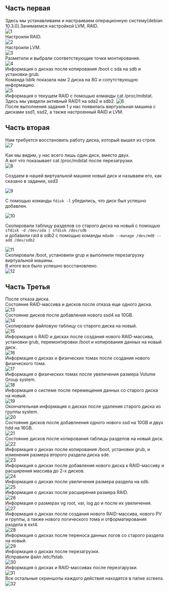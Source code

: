 ## Часть первая  
Здесь мы устанавливаем и настраиваем операционную систему(debian 10.3.0).Занимаемся настройкой LVM, RAID.  
![1](https://raw.githubusercontent.com/stobox07/labs-OS/master/%D0%9B%D0%B0%D0%B1%D0%BE%D1%80%D0%B0%D1%82%D0%BE%D1%80%D0%BD%D0%B0%D1%8F%20%D1%80%D0%B0%D0%B1%D0%BE%D1%82%D0%B0%202/%D0%A1%D0%BA%D1%80%D0%B8%D0%BD%D1%8B/1.png "1")  
Настроили RAID.  
![2](https://raw.githubusercontent.com/stobox07/labs-OS/master/%D0%9B%D0%B0%D0%B1%D0%BE%D1%80%D0%B0%D1%82%D0%BE%D1%80%D0%BD%D0%B0%D1%8F%20%D1%80%D0%B0%D0%B1%D0%BE%D1%82%D0%B0%202/%D0%A1%D0%BA%D1%80%D0%B8%D0%BD%D1%8B/2.png "2")  
Настроили LVM.  
![3](https://raw.githubusercontent.com/stobox07/labs-OS/master/%D0%9B%D0%B0%D0%B1%D0%BE%D1%80%D0%B0%D1%82%D0%BE%D1%80%D0%BD%D0%B0%D1%8F%20%D1%80%D0%B0%D0%B1%D0%BE%D1%82%D0%B0%202/%D0%A1%D0%BA%D1%80%D0%B8%D0%BD%D1%8B/3.png "3")  
Разметили и выбрали соответствующие точки монтирования.  
![4](https://raw.githubusercontent.com/stobox07/labs-OS/master/%D0%9B%D0%B0%D0%B1%D0%BE%D1%80%D0%B0%D1%82%D0%BE%D1%80%D0%BD%D0%B0%D1%8F%20%D1%80%D0%B0%D0%B1%D0%BE%D1%82%D0%B0%202/%D0%A1%D0%BA%D1%80%D0%B8%D0%BD%D1%8B/4.png "4")  
Информация о дисках после копирования /boot с sda на sdb и установки grub.  
Команда lsblk показала нам 2 диска на 8G и сопутствующую информацию.  
![5](https://raw.githubusercontent.com/stobox07/labs-OS/master/%D0%9B%D0%B0%D0%B1%D0%BE%D1%80%D0%B0%D1%82%D0%BE%D1%80%D0%BD%D0%B0%D1%8F%20%D1%80%D0%B0%D0%B1%D0%BE%D1%82%D0%B0%202/%D0%A1%D0%BA%D1%80%D0%B8%D0%BD%D1%8B/5.png "5")  
Информация о текущем RAID с помощью команды cat /proc/mdstat. Здесь мы увидели активный RAID1 на sda2 и sdb2.
![6](https://raw.githubusercontent.com/stobox07/labs-OS/master/%D0%9B%D0%B0%D0%B1%D0%BE%D1%80%D0%B0%D1%82%D0%BE%D1%80%D0%BD%D0%B0%D1%8F%20%D1%80%D0%B0%D0%B1%D0%BE%D1%82%D0%B0%202/%D0%A1%D0%BA%D1%80%D0%B8%D0%BD%D1%8B/6.png "6")  
После выполнения задания 1 у нас появилась виртуальная машина с дисками ssd1, ssd2, а также настроенный RAID и LVM.  
  
## Часть вторая  
Нам требуется восстановить работу диска, который вышел из строя.  
![7](https://raw.githubusercontent.com/stobox07/labs-OS/master/%D0%9B%D0%B0%D0%B1%D0%BE%D1%80%D0%B0%D1%82%D0%BE%D1%80%D0%BD%D0%B0%D1%8F%20%D1%80%D0%B0%D0%B1%D0%BE%D1%82%D0%B0%202/%D0%A1%D0%BA%D1%80%D0%B8%D0%BD%D1%8B/10.png "lsbk")  

Как мы видим, у нас всего лишь один диск, вместо двух.  
А вот что показывает cat /proc/mdstat после перезагрузки.  
![8](https://raw.githubusercontent.com/stobox07/labs-OS/master/%D0%9B%D0%B0%D0%B1%D0%BE%D1%80%D0%B0%D1%82%D0%BE%D1%80%D0%BD%D0%B0%D1%8F%20%D1%80%D0%B0%D0%B1%D0%BE%D1%82%D0%B0%202/%D0%A1%D0%BA%D1%80%D0%B8%D0%BD%D1%8B/12.png "raid info")  
  
Создаем в нашей виртуальной машине новый диск и называем его, как сказано в задании, ssd3 <br>
  
![9](https://raw.githubusercontent.com/stobox07/labs-OS/master/%D0%9B%D0%B0%D0%B1%D0%BE%D1%80%D0%B0%D1%82%D0%BE%D1%80%D0%BD%D0%B0%D1%8F%20%D1%80%D0%B0%D0%B1%D0%BE%D1%82%D0%B0%202/%D0%A1%D0%BA%D1%80%D0%B8%D0%BD%D1%8B/13.png "VM")  
  
С помощью команды ``fdisk -l`` убедились, что диск был успешно добавлен.  

![10](https://raw.githubusercontent.com/stobox07/labs-OS/master/%D0%9B%D0%B0%D0%B1%D0%BE%D1%80%D0%B0%D1%82%D0%BE%D1%80%D0%BD%D0%B0%D1%8F%20%D1%80%D0%B0%D0%B1%D0%BE%D1%82%D0%B0%202/%D0%A1%D0%BA%D1%80%D0%B8%D0%BD%D1%8B/14.png "fdisk")  
  
Cкопировали таблицу разделов со старого диска на новый с помощью ``sfdisk -d /dev/sda | sfdisk /dev/sdb``  
и добавили raid в sdb2 c помощью команды ``mdadm --manage /dev/md0 --add /dev/sdb2``  

![11](https://raw.githubusercontent.com/stobox07/labs-OS/master/%D0%9B%D0%B0%D0%B1%D0%BE%D1%80%D0%B0%D1%82%D0%BE%D1%80%D0%BD%D0%B0%D1%8F%20%D1%80%D0%B0%D0%B1%D0%BE%D1%82%D0%B0%202/%D0%A1%D0%BA%D1%80%D0%B8%D0%BD%D1%8B/15.png "copy table")  
Скопировали /boot, установили grup и выполнили перезагрузку виртуальной машины.  
В итоге все было успешно восстановлено.  
![12](https://raw.githubusercontent.com/stobox07/labs-OS/master/%D0%9B%D0%B0%D0%B1%D0%BE%D1%80%D0%B0%D1%82%D0%BE%D1%80%D0%BD%D0%B0%D1%8F%20%D1%80%D0%B0%D0%B1%D0%BE%D1%82%D0%B0%202/%D0%A1%D0%BA%D1%80%D0%B8%D0%BD%D1%8B/17.png "finish task 2")  

## Часть Третья  
После отказа диска.  
Состояние RAID-массива и дисков после отказа еще одного диска.  
![13](https://raw.githubusercontent.com/stobox07/labs-OS/master/%D0%9B%D0%B0%D0%B1%D0%BE%D1%80%D0%B0%D1%82%D0%BE%D1%80%D0%BD%D0%B0%D1%8F%20%D1%80%D0%B0%D0%B1%D0%BE%D1%82%D0%B0%202/%D0%A1%D0%BA%D1%80%D0%B8%D0%BD%D1%8B/17.png)  	
Состояние дисков после добавления нового ssd4 на 10GB.  
 ![14](https://raw.githubusercontent.com/stobox07/labs-OS/master/%D0%9B%D0%B0%D0%B1%D0%BE%D1%80%D0%B0%D1%82%D0%BE%D1%80%D0%BD%D0%B0%D1%8F%20%D1%80%D0%B0%D0%B1%D0%BE%D1%82%D0%B0%202/%D0%A1%D0%BA%D1%80%D0%B8%D0%BD%D1%8B/20.png)  
Скопировали файловую таблицу со старого диска на новый.  
 ![15](https://raw.githubusercontent.com/stobox07/labs-OS/master/%D0%9B%D0%B0%D0%B1%D0%BE%D1%80%D0%B0%D1%82%D0%BE%D1%80%D0%BD%D0%B0%D1%8F%20%D1%80%D0%B0%D0%B1%D0%BE%D1%82%D0%B0%202/%D0%A1%D0%BA%D1%80%D0%B8%D0%BD%D1%8B/22.png)  
Информация о RAID и дисках после создания нового RAID-массива, установки grub, перемонтировки /boot и копирования данных на новый диск.  
![16](https://raw.githubusercontent.com/stobox07/labs-OS/master/%D0%9B%D0%B0%D0%B1%D0%BE%D1%80%D0%B0%D1%82%D0%BE%D1%80%D0%BD%D0%B0%D1%8F%20%D1%80%D0%B0%D0%B1%D0%BE%D1%82%D0%B0%202/%D0%A1%D0%BA%D1%80%D0%B8%D0%BD%D1%8B/27.png)  
Информация о дисках и физических томах после создания нового физического тома.  
![17](https://raw.githubusercontent.com/stobox07/labs-OS/master/%D0%9B%D0%B0%D0%B1%D0%BE%D1%80%D0%B0%D1%82%D0%BE%D1%80%D0%BD%D0%B0%D1%8F%20%D1%80%D0%B0%D0%B1%D0%BE%D1%82%D0%B0%202/%D0%A1%D0%BA%D1%80%D0%B8%D0%BD%D1%8B/28.png)  
Информация о физических томах после увеличения размера Volume Group system.  
 ![18](https://raw.githubusercontent.com/stobox07/labs-OS/master/%D0%9B%D0%B0%D0%B1%D0%BE%D1%80%D0%B0%D1%82%D0%BE%D1%80%D0%BD%D0%B0%D1%8F%20%D1%80%D0%B0%D0%B1%D0%BE%D1%82%D0%B0%202/%D0%A1%D0%BA%D1%80%D0%B8%D0%BD%D1%8B/29.png)  
Информация о системе после перемещения данных со старого диска на новый.  
 ![19](https://raw.githubusercontent.com/stobox07/labs-OS/master/%D0%9B%D0%B0%D0%B1%D0%BE%D1%80%D0%B0%D1%82%D0%BE%D1%80%D0%BD%D0%B0%D1%8F%20%D1%80%D0%B0%D0%B1%D0%BE%D1%82%D0%B0%202/%D0%A1%D0%BA%D1%80%D0%B8%D0%BD%D1%8B/32.png)  
Окончательная информация о дисках после удаления старого диска из группы system.  
![20](https://raw.githubusercontent.com/stobox07/labs-OS/master/%D0%9B%D0%B0%D0%B1%D0%BE%D1%80%D0%B0%D1%82%D0%BE%D1%80%D0%BD%D0%B0%D1%8F%20%D1%80%D0%B0%D0%B1%D0%BE%D1%82%D0%B0%202/%D0%A1%D0%BA%D1%80%D0%B8%D0%BD%D1%8B/32.png)  
Состояние дисков после добавлнения одного нового ssd на 10GB и двух hdd на 16GB.  
![21](https://raw.githubusercontent.com/stobox07/labs-OS/master/%D0%9B%D0%B0%D0%B1%D0%BE%D1%80%D0%B0%D1%82%D0%BE%D1%80%D0%BD%D0%B0%D1%8F%20%D1%80%D0%B0%D0%B1%D0%BE%D1%82%D0%B0%202/%D0%A1%D0%BA%D1%80%D0%B8%D0%BD%D1%8B/35.png)  
Состояние дисков после копирования таблицы разделов на новый диск.  
 ![22](https://raw.githubusercontent.com/stobox07/labs-OS/master/%D0%9B%D0%B0%D0%B1%D0%BE%D1%80%D0%B0%D1%82%D0%BE%D1%80%D0%BD%D0%B0%D1%8F%20%D1%80%D0%B0%D0%B1%D0%BE%D1%82%D0%B0%202/%D0%A1%D0%BA%D1%80%D0%B8%D0%BD%D1%8B/37.png)    
Информация о дисках после копирования /boot, установки grub, и изменения размера второго раздела диска sde.  
![23](https://raw.githubusercontent.com/stobox07/labs-OS/master/%D0%9B%D0%B0%D0%B1%D0%BE%D1%80%D0%B0%D1%82%D0%BE%D1%80%D0%BD%D0%B0%D1%8F%20%D1%80%D0%B0%D0%B1%D0%BE%D1%82%D0%B0%202/%D0%A1%D0%BA%D1%80%D0%B8%D0%BD%D1%8B/40.png)  
Информация о дисках после добавления нового диска к RAID-массиву и расширения массива до 2-х дисков.  
![24](https://raw.githubusercontent.com/stobox07/labs-OS/master/%D0%9B%D0%B0%D0%B1%D0%BE%D1%80%D0%B0%D1%82%D0%BE%D1%80%D0%BD%D0%B0%D1%8F%20%D1%80%D0%B0%D0%B1%D0%BE%D1%82%D0%B0%202/%D0%A1%D0%BA%D1%80%D0%B8%D0%BD%D1%8B/41.png)  
Информация о дисках после увеличения размера раздела на sdb.  
![25](https://raw.githubusercontent.com/stobox07/labs-OS/master/%D0%9B%D0%B0%D0%B1%D0%BE%D1%80%D0%B0%D1%82%D0%BE%D1%80%D0%BD%D0%B0%D1%8F%20%D1%80%D0%B0%D0%B1%D0%BE%D1%82%D0%B0%202/%D0%A1%D0%BA%D1%80%D0%B8%D0%BD%D1%8B/43.png)  
Информация о дисках после расширения размера RAID.  
 ![26](https://raw.githubusercontent.com/stobox07/labs-OS/master/%D0%9B%D0%B0%D0%B1%D0%BE%D1%80%D0%B0%D1%82%D0%BE%D1%80%D0%BD%D0%B0%D1%8F%20%D1%80%D0%B0%D0%B1%D0%BE%D1%82%D0%B0%202/%D0%A1%D0%BA%D1%80%D0%B8%D0%BD%D1%8B/44.png)  
Информация о размерах vg root, var, log до и после их увеличения.  
![27](https://raw.githubusercontent.com/stobox07/labs-OS/master/%D0%9B%D0%B0%D0%B1%D0%BE%D1%80%D0%B0%D1%82%D0%BE%D1%80%D0%BD%D0%B0%D1%8F%20%D1%80%D0%B0%D0%B1%D0%BE%D1%82%D0%B0%202/%D0%A1%D0%BA%D1%80%D0%B8%D0%BD%D1%8B/46.png)  
Информация о дисках после создания нового RAID-массива, нового PV и группы, а также нового логического тома и отформатирования раздела в ext4.  
![28](https://raw.githubusercontent.com/stobox07/labs-OS/master/%D0%9B%D0%B0%D0%B1%D0%BE%D1%80%D0%B0%D1%82%D0%BE%D1%80%D0%BD%D0%B0%D1%8F%20%D1%80%D0%B0%D0%B1%D0%BE%D1%82%D0%B0%202/%D0%A1%D0%BA%D1%80%D0%B8%D0%BD%D1%8B/49.png)  
Информация о дисках после переноса данных логов со старого раздела на новый.  
![29](https://raw.githubusercontent.com/stobox07/labs-OS/master/%D0%9B%D0%B0%D0%B1%D0%BE%D1%80%D0%B0%D1%82%D0%BE%D1%80%D0%BD%D0%B0%D1%8F%20%D1%80%D0%B0%D0%B1%D0%BE%D1%82%D0%B0%202/%D0%A1%D0%BA%D1%80%D0%B8%D0%BD%D1%8B/54.png)  
Информация о дисках после перезагрузки.  
 Исправили файл /etc/fstab.  
 ![30](https://raw.githubusercontent.com/stobox07/labs-OS/master/%D0%9B%D0%B0%D0%B1%D0%BE%D1%80%D0%B0%D1%82%D0%BE%D1%80%D0%BD%D0%B0%D1%8F%20%D1%80%D0%B0%D0%B1%D0%BE%D1%82%D0%B0%202/%D0%A1%D0%BA%D1%80%D0%B8%D0%BD%D1%8B/55.png)  
Информация о дисках и RAID-массивах после перезгарузки.  
![31](https://raw.githubusercontent.com/stobox07/labs-OS/master/%D0%9B%D0%B0%D0%B1%D0%BE%D1%80%D0%B0%D1%82%D0%BE%D1%80%D0%BD%D0%B0%D1%8F%20%D1%80%D0%B0%D0%B1%D0%BE%D1%82%D0%B0%202/%D0%A1%D0%BA%D1%80%D0%B8%D0%BD%D1%8B/57.png)  
Все остальные скриншоты каждого действия находятся в папке screens.  
 ![32](https://raw.githubusercontent.com/stobox07/labs-OS/master/%D0%9B%D0%B0%D0%B1%D0%BE%D1%80%D0%B0%D1%82%D0%BE%D1%80%D0%BD%D0%B0%D1%8F%20%D1%80%D0%B0%D0%B1%D0%BE%D1%82%D0%B0%202/%D0%A1%D0%BA%D1%80%D0%B8%D0%BD%D1%8B/58.png)  
